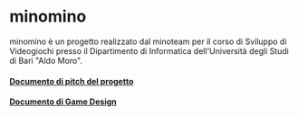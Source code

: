 # minomino
minomino è un progetto realizzato dal minoteam per il corso di Sviluppo di Videogiochi presso il Dipartimento di Informatica dell'Università degli Studi di Bari "Aldo Moro".

#### [Documento di pitch del progetto](docs/Pitch.md)
#### [Documento di Game Design](docs/GameDesignDoc.md)
